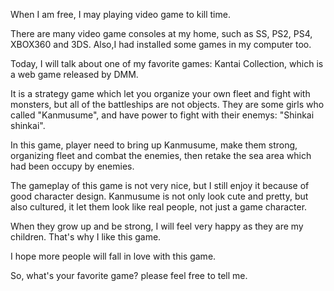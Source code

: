 When I am free, I may playing video game to kill time.

There are many video game consoles at my home, such as SS, PS2, PS4, XBOX360 and 3DS. Also,I had installed some games in my computer too.

Today, I will talk about one of my favorite games: Kantai Collection, which is a web game released by DMM.

It is a strategy game which let you organize your own fleet and fight with monsters, but all of the battleships are not objects. They are some girls who called "Kanmusume", and have power to fight with their enemys: "Shinkai shinkai".

In this game, player need to bring up Kanmusume, make them strong, organizing fleet and combat the enemies, then retake the sea area which had been occupy by enemies.

The gameplay of this game is not very nice, but I still enjoy it because of good character design. Kanmusume is  not only look cute and pretty, but also cultured, it let them look like real people, not just a game character.  

When they grow up and be strong, I will feel very happy as they are my children. That's why I like this game. 

I hope more people will fall in love with this game.

So, what's your favorite game? please feel free to tell me.


